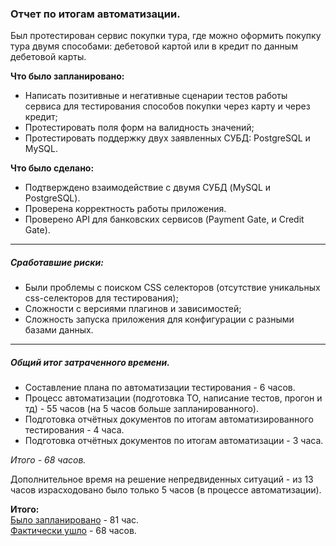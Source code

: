 ### Отчет по итогам автоматизации.  
Был протестирован сервис покупки тура, где можно оформить покупку тура двумя способами: дебетовой картой или в кредит по данным дебетовой карты. 
  

**Что было запланировано:**  
* Написать позитивные и негативные сценарии тестов работы сервиса для тестирования способов покупки через карту и через кредит;
* Протестировать поля форм на валидность значений;
* Протестировать поддержку двух заявленных СУБД: PostgreSQL и MySQL.

**Что было сделано:**  
* Подтверждено взаимодействие с двумя СУБД (MySQL и PostgreSQL).  
* Проверена корректность работы приложения.  
* Проверено API для банковских сервисов (Payment Gate, и Credit Gate).    

___
##### Сработавшие риски:  
* Были проблемы с поиском CSS селекторов (отсутствие уникальных css-селекторов для тестирования);
* Сложности с версиями плагинов и зависимостей;
* Сложность запуска приложения для конфигурации с разными базами данных.
___
##### Общий итог затраченного времени. 
* Составление плана по автоматизации тестирования - 6 часов.     
* Процесс автоматизации (подготовка ТО, написание тестов, прогон и тд) - 55 часов (на 5 часов больше запланированного).    
* Подготовка отчётных документов по итогам автоматизированного тестирования - 4 часа.     
* Подготовка отчётных документов по итогам автоматизации - 3 часа.
   
_Итого - 68 часов._

Дополнительное время на решение непредвиденных ситуаций - из 13 часов израсходовано было только 5 часов (в процессе автоматизации). 

**Итого:**      
[Было запланировано](https://github.com/AlinaKostromina/qa_diploma/blob/main/docs/Plan.md) - 81 час.    
[Фактически ушло](https://github.com/AlinaKostromina/qa_diploma/blob/main/docs/Summary.md) - 68 часов.
